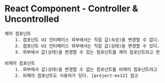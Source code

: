 # React Component - Controller & Uncontrolled

<pre>
제어 컴포넌트
    1. 컴포넌트 UI 인터페이스 외부에서는 직접 값(속성)을 변경할 수 없다.
    2. 컴포넌트 UI 인터페이스 외부에서는 직접 값(상태)을 변경할 수 있다.
    3. 외부에서 값(상태)을 변경할 수 있는 컴포넌트를 제어 컴포넌트라고 한다. 

비제어 컴포넌트
    1. 외부에서 값(상태)을 변경할 수 없는 컴포넌트를 비제어 컴포넌트라고 한다.
    2. 비제어 컴포넌트도 사용처가 있다. [project-ex12] 참고
</pre>
